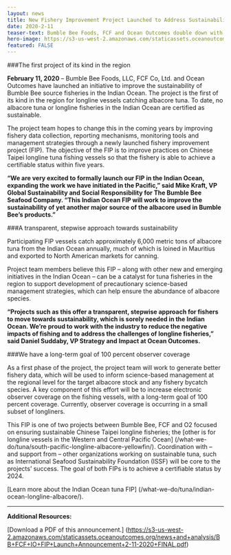 ```yaml
---
layout: news
title: New Fishery Improvement Project Launched to Address Sustainability Gap in Indian Ocean Tuna Fisheries 
date: 2020-2-11
teaser-text: Bumble Bee Foods, FCF and Ocean Outcomes double down with second initiative focused on improving Chinese Taipei longline albacore fisheries.
hero-image: https://s3-us-west-2.amazonaws.com/staticassets.oceanoutcomes.org/news+and+analysis/hero+images/bumble-bee-fcf-O2-indian-ocean-tuna-FIP-launch-release-hero.jpg
featured: FALSE
---
```

###The first project of its kind in the region

**February 11, 2020** – Bumble Bee Foods, LLC, FCF Co, Ltd. and Ocean Outcomes have launched an initiative to improve the sustainability of Bumble Bee source fisheries in the Indian Ocean. The project is the first of its kind in the region for longline vessels catching albacore tuna. To date, no albacore tuna or longline fisheries in the Indian Ocean are certified as sustainable.

The project team hopes to change this in the coming years by improving fishery data collection, reporting mechanisms, monitoring tools and management strategies through a newly launched fishery improvement project (FIP). The objective of the FIP is to improve practices on Chinese Taipei longline tuna fishing vessels so that the fishery is able to achieve a certifiable status within five years.

**“We are very excited to formally launch our FIP in the Indian Ocean, expanding the work we have initiated in the Pacific,” said Mike Kraft, VP Global Sustainability and Social Responsibility for The Bumble Bee Seafood Company. “This Indian Ocean FIP will work to improve the sustainability of yet another major source of the albacore used in Bumble Bee’s products.”**

###A transparent, stepwise approach towards sustainability

Participating FIP vessels catch approximately 6,000 metric tons of albacore tuna from the Indian Ocean annually, much of which is loined in Mauritius and exported to North American markets for canning.

Project team members believe this FIP – along with other new and emerging initiatives in the Indian Ocean – can be a catalyst for tuna fisheries in the region to support development of precautionary science-based management strategies, which can help ensure the abundance of albacore species.

**“Projects such as this offer a transparent, stepwise approach for fishers to move towards sustainability, which is sorely needed in the Indian Ocean. We’re proud to work with the industry to reduce the negative impacts of fishing and to address the challenges of longline fisheries,” said Daniel Suddaby, VP Strategy and Impact at Ocean Outcomes.**

###We have a long-term goal of 100 percent observer coverage

As a first phase of the project, the project team will work to generate better fishery data, which will be used to inform science-based management at the regional level for the target albacore stock and any fishery bycatch species. A key component of this effort will be to increase electronic observer coverage on the fishing vessels, with a long-term goal of 100 percent coverage. Currently, observer coverage is occurring in a small subset of longliners.

This FIP is one of two projects between Bumble Bee, FCF and O2 focused on ensuring sustainable Chinese Taipei longline fisheries; the [other is for longline vessels in the Western and Central Pacific Ocean] (/what-we-do/tuna/south-pacific-longline-albacore-yellowfin/). Coordination with – and support from – other organizations working on sustainable tuna, such as International Seafood Sustainability Foundation (ISSF) will be core to the projects’ success. The goal of both FIPs is to achieve a certifiable status by 2024.

[Learn more about the Indian Ocean tuna FIP] (/what-we-do/tuna/indian-ocean-longline-albacore/).

----

**Additional Resources:**

[Download a PDF of this announcement.] (https://s3-us-west-2.amazonaws.com/staticassets.oceanoutcomes.org/news+and+analysis/BB+FCF+IO+FIP+Launch+Announcement+2-11-2020+FINAL.pdf)
